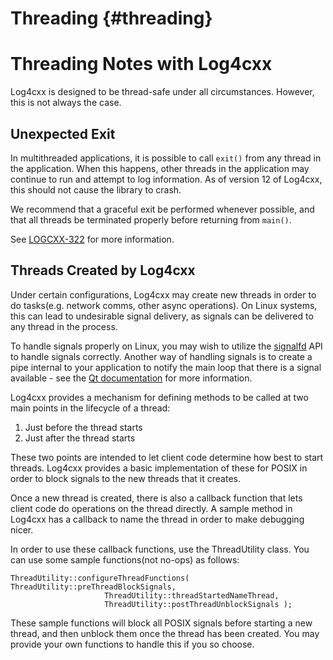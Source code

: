 Threading {#threading}
===
<!--
 Note: License header cannot be first, as doxygen does not generate
 cleanly if it before the '==='
-->
<!--
 Licensed to the Apache Software Foundation (ASF) under one or more
 contributor license agreements.  See the NOTICE file distributed with
 this work for additional information regarding copyright ownership.
 The ASF licenses this file to You under the Apache License, Version 2.0
 (the "License"); you may not use this file except in compliance with
 the License.  You may obtain a copy of the License at

	http://www.apache.org/licenses/LICENSE-2.0

 Unless required by applicable law or agreed to in writing, software
 distributed under the License is distributed on an "AS IS" BASIS,
 WITHOUT WARRANTIES OR CONDITIONS OF ANY KIND, either express or implied.
 See the License for the specific language governing permissions and
 limitations under the License.
-->
# Threading Notes with Log4cxx

Log4cxx is designed to be thread-safe under all circumstances.  However,
this is not always the case.

## Unexpected Exit

In multithreaded applications, it is possible to call `exit()` from any
thread in the application.  When this happens, other threads in the
application may continue to run and attempt to log information.  As of
version 12 of Log4cxx, this should not cause the library to crash.

We recommend that a graceful exit be performed whenever possible, and that
all threads be terminated properly before returning from `main()`.

See [LOGCXX-322][3] for more information.

## Threads Created by Log4cxx

Under certain configurations, Log4cxx may create new threads in order to do
tasks(e.g. network comms, other async operations).  On Linux systems, this
can lead to undesirable signal delivery, as signals can be delivered to
any thread in the process.

To handle signals properly on Linux, you may wish to utilize the [signalfd][1]
API to handle signals correctly.  Another way of handling signals is to
create a pipe internal to your application to notify the main loop that there
is a signal available - see the [Qt documentation][2] for more information.

Log4cxx provides a mechanism for defining methods to be called at two main
points in the lifecycle of a thread:

1. Just before the thread starts
2. Just after the thread starts

These two points are intended to let client code determine how best to start
threads.  Log4cxx provides a basic implementation of these for POSIX in order
to block signals to the new threads that it creates.

Once a new thread is created, there is also a callback function that lets
client code do operations on the thread directly.  A sample method in Log4cxx
has a callback to name the thread in order to make debugging nicer.

In order to use these callback functions, use the ThreadUtility class.  You
can use some sample functions(not no-ops) as follows:

```
ThreadUtility::configureThreadFunctions( ThreadUtility::preThreadBlockSignals,
					 ThreadUtility::threadStartedNameThread,
					 ThreadUtility::postThreadUnblockSignals );
```

These sample functions will block all POSIX signals before starting a new thread,
and then unblock them once the thread has been created.  You may provide your
own functions to handle this if you so choose.


[1]: https://man7.org/linux/man-pages/man2/signalfd.2.html
[2]: https://doc.qt.io/qt-5/unix-signals.html
[3]: https://issues.apache.org/jira/browse/LOGCXX-322
